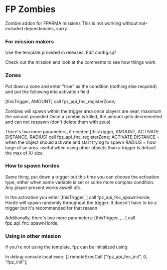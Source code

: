 # FP Zombies

Zombie addon for FPARMA missions
This is not working without not-included dependencies, sorry

### For mission makers
Use the template provided in releases. Edit config.sqf

Check out the mission and look at the comments to see how things work

### Zones

Put down a zone and enter "true" as the condition (nothing else required)
and put the following into activation field

[thisTrigger, AMOUNT] call fpz_api_fnc_registerZone;

Zombies will spawn within the trigger area once players are near, maximum the amount provided
Once a zombie is killed, the amount gets decremented and can not respawn (don't delete them with zeus)

There's two more parameters, if needed
[thisTrigger, AMOUNT, ACTIVATE DISTANCE, RADIUS] call fpz_api_fnc_registerZone;
ACTIVATE DISTANCE = when the object should activate and start trying to spawn
RADIUS = how large of an area. useful when using other objects than a trigger
Is default the max of X/ size

### How to spawn hordes
Same thing, put down a trigger but this time you can choose the activation type, either when some variable is set or some more complex condition.
Any player present works aswell ofc.

In the activation you enter
[thisTrigger, <AMOUNT>] call fpz_api_fnc_spawnHorde;
Horde will spawn randomly throughout the trigger. It doesn't have to be a trigger but it's recommended for that reason

Additionally, there's two more parameters:
[thisTrigger, <AMOUNT>, <PLAY SOUND>, <IGNORE MAX ZOMBIES>] call fpz_api_fnc_spawnHorde;

### Using in other mission
If you're not using the template, fpz can be initialized using

In debug console local exec:
[] remoteExecCall ["fpz_api_fnc_init", 0, "fpz_init"];
